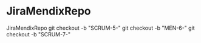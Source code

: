 # JiraMendixRepo
JiraMendixRepo
git checkout -b "SCRUM-5-<Branch Jira test>"
git checkout -b "MEN-6-<Branch Jira project commit>"
git checkout -b "SCRUM-7-<Branch Jira project commit>"
